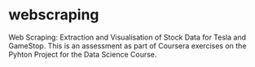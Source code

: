 # webscraping
Web Scraping: Extraction and Visualisation of Stock Data for Tesla and GameStop. This is an assessment as part of Coursera exercises on the Pyhton Project for the Data Science Course.  
